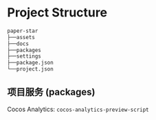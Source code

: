 # Project Structure

```sh
paper-star
├──assets
├──docs
├──packages
├──settings
├──package.json
└──project.json
```

## 项目服务 (packages)

Cocos Analytics: `cocos-analytics-preview-script`